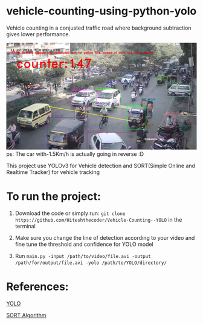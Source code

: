 # vehicle-counting-using-python-yolo

Vehicle counting in a conjusted traffic road where background subtraction gives lower performance.

![SCREENSHOT](/Screenshot.png)
ps: The car with-1.5Km/h is actually going in reverse :D

This project use YOLOv3 for Vehicle detection and SORT(Simple Online and Realtime Tracker) for vehicle tracking

# To run the project:

1. Download the code or simply run: ``` git clone https://github.com/Hiteshthecoder/Vehicle-Counting--YOLO ``` in the terminal

2. Make sure you change the line of detection according to your video and fine tune the threshold and confidence for YOLO model

2. Run ```main.py -input /path/to/video/file.avi -output /path/for/output/file.avi -yolo /path/to/YOLO/directory/``` 

# References:


[YOLO](https://www.pyimagesearch.com/2018/11/12/yolo-object-detection-with-opencv/)

[SORT Algorithm](https://github.com/abewley/sort)